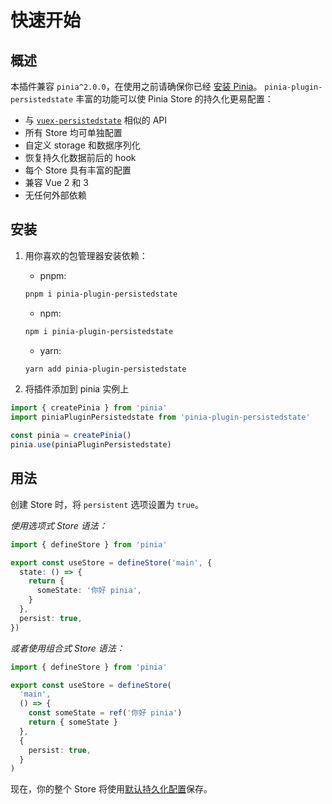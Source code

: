 # 快速开始

## 概述

本插件兼容 `pinia^2.0.0`，在使用之前请确保你已经 [安装 Pinia](https://pinia.vuejs.org/zh/getting-started.html)。 `pinia-plugin-persistedstate` 丰富的功能可以使 Pinia Store 的持久化更易配置：

-   与 [`vuex-persistedstate`](https://github.com/robinvdvleuten/vuex-persistedstate) 相似的 API
-   所有 Store 均可单独配置
-   自定义 storage 和数据序列化
-   恢复持久化数据前后的 hook
-   每个 Store 具有丰富的配置
-   兼容 Vue 2 和 3
-   无任何外部依赖

## 安装

1. 用你喜欢的包管理器安装依赖：

    - pnpm:

    ```sh
    pnpm i pinia-plugin-persistedstate
    ```

    - npm:

    ```sh
    npm i pinia-plugin-persistedstate
    ```

    - yarn:

    ```sh
    yarn add pinia-plugin-persistedstate
    ```

2. 将插件添加到 pinia 实例上

```ts
import { createPinia } from 'pinia'
import piniaPluginPersistedstate from 'pinia-plugin-persistedstate'

const pinia = createPinia()
pinia.use(piniaPluginPersistedstate)
```

## 用法

创建 Store 时，将 `persistent` 选项设置为 `true`。

_使用选项式 Store 语法：_

```ts
import { defineStore } from 'pinia'

export const useStore = defineStore('main', {
  state: () => {
    return {
      someState: '你好 pinia',
    }
  },
  persist: true,
})
```

_或者使用组合式 Store 语法：_

```ts
import { defineStore } from 'pinia'

export const useStore = defineStore(
  'main',
  () => {
    const someState = ref('你好 pinia')
    return { someState }
  },
  {
    persist: true,
  }
)
```

现在，你的整个 Store 将使用[默认持久化配置](/zh/guide/config)保存。
